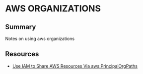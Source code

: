 # AWS ORGANIZATIONS

## Summary

Notes on using aws organizations

## Resources

- [Use IAM to Share AWS Resources Via aws:PrincipalOrgPaths](https://aws.amazon.com/blogs/security/iam-share-aws-resources-groups-aws-accounts-aws-organizations/)
